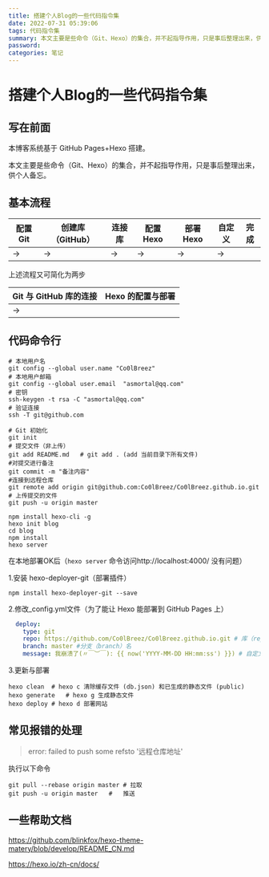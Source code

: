 ```yaml
---
title: 搭建个人Blog的一些代码指令集
date: 2022-07-31 05:39:06
tags: 代码指令集
summary: 本文主要是些命令（Git、Hexo）的集合，并不起指导作用，只是事后整理出来，供个人备忘
password: 
categories: 笔记
---
```


# 搭建个人Blog的一些代码指令集

## 写在前面

本博客系统基于 GitHub Pages+Hexo 搭建。

本文主要是些命令（Git、Hexo）的集合，并不起指导作用，只是事后整理出来，供个人备忘。

## 基本流程

| 配置 Git | 创建库（GitHub） | 连接库 | 配置 Hexo | 部署 Hexo | 自定义 | 完成 |
| -------- | ---------------- | ------ | --------- | --------- | ------ | ---- |
| ->       | ->               | ->     | ->        | ->        | ->     |      |

上述流程又可简化为两步

| Git 与 GitHub 库的连接 | Hexo 的配置与部署 |
| ---------------------- | ----------------- |
| ->                     |                   |

## 代码命令行

```batch
# 本地用户名
git config --global user.name "Co0lBreez"
# 本地用户邮箱
git config --global user.email  "asmortal@qq.com"
# 密钥
ssh-keygen -t rsa -C "asmortal@qq.com"
# 验证连接
ssh -T git@github.com
```



```batch
# Git 初始化
git init
# 提交文件（非上传）
git add README.md	# git add . (add 当前目录下所有文件)
#对提交进行备注
git commit -m "备注内容"
#连接到远程仓库
git remote add origin git@github.com:Co0lBreez/Co0lBreez.github.io.git
# 上传提交的文件
git push -u origin master
```



```batch
npm install hexo-cli -g
hexo init blog
cd blog
npm install
hexo server
```

在本地部署OK后（`hexo server` 命令访问http://localhost:4000/ 没有问题）

1.安装 hexo-deployer-git（部署插件）

   ```batch
   npm install hexo-deployer-git --save
   ```

2.修改_config.yml文件（为了能让 Hexo 能部署到 GitHub Pages 上）

 ```yaml
   deploy:  
     type: git
     repo: https://github.com/Co0lBreez/Co0lBreez.github.io.git	# 库（repository）的地址
     branch: master	#分支（branch）名
     message: 我崩溃了(〃￣︶￣): {{ now('YYYY-MM-DD HH:mm:ss') }})	# 自定义提交信息
 ```

   3.更新与部署

```batch
hexo clean	# hexo c 清除缓存文件 (db.json) 和已生成的静态文件 (public)
hexo generate	# hexo g 生成静态文件
hexo deploy	# hexo d 部署网站	
```

## 常见报错的处理

> error: failed to push some refsto '远程仓库地址'

执行以下命令

```batch
git pull --rebase origin master	# 拉取
git push -u origin master	#	推送
```

## 一些帮助文档

https://github.com/blinkfox/hexo-theme-matery/blob/develop/README_CN.md

https://hexo.io/zh-cn/docs/